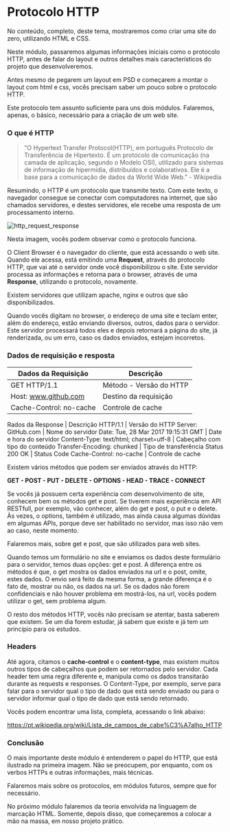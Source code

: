 # Protocolo HTTP

No conteúdo, completo, deste tema, mostraremos como criar uma site do zero, utilizando HTML e CSS.

Neste módulo, passaremos algumas informações iniciais como o protocolo HTTP, antes de falar do layout e outros detalhes mais característicos do projeto que desenvolveremos.

Antes mesmo de pegarem um layout em PSD e começarem a montar o layout com html e css, vocês precisam saber um pouco sobre o protocolo HTTP.

Este protocolo tem assunto suficiente para uns dois módulos. Falaremos, apenas, o básico, necessário para a criação de um web site.

### O que é HTTP

> "O Hypertext Transfer Protocol(HTTP), em português Protocolo de Transferência de Hipertexto. É um protocolo de comunicação (na camada de aplicação, segundo o Modelo OSI), utilizado para sistemas de informação de hipermídia, distribuídos e colaborativos. Ele é a base para a comunicação de dados da World Wide Web." - Wikipedia

Resumindo, o HTTP é um protocolo que transmite texto. Com este texto, o navegador consegue se conectar com computadores na internet, que são chamados servidores, e destes servidores, ele recebe uma resposta de um processamento interno.

![http_request_response](./images/http_request_response.png "http_request_response")

Nesta imagem, vocês podem observar como o protocolo funciona.

O Client Browser é o navegador do cliente, que está acessando o web site. Quando ele acessa, está emitindo uma **Request**, através do protocolo HTTP, que vai até o servidor onde você disponibilizou o site. Este servidor processa as informações e retorna para o browser, através de uma **Response**, utilizando o protocolo, novamente.

Existem servidores que utilizam apache, nginx e outros que são disponibilizados.

Quando vocês digitam no browser, o endereço de uma site e teclam enter, além do endereço, estão enviando diversos, outros, dados para o servidor. Este servidor processará todos eles e depois retornará a página do site, já renderizada, ou um erro, caso os dados enviados, estejam incorretos.

### Dados de requisição e resposta

Dados da Requisição | Descrição
---------------------------- | --------------
GET HTTP/1.1 | Método - Versão do HTTP
Host: www.github.com | Destino da requisição
Cache-Control: no-cache | Controle de cache

Rados da Response | Descrição
HTTP/1.1 | Versão do HTTP
Server: GitHub.com | Nome do servidor
Date: Tue, 28 Mar 2017 19:15:31 GMT | Date e hora do servidor
Content-Type: text/html; charset=utf-8 | Cabeçalho com tipo do conteúdo
Transfer-Encoding: chunked | Tipo de transferência
Status 200 OK | Status Code
Cache-Control: no-cache | Controle de cache

Existem vários métodos que podem ser enviados através do HTTP:

**GET - POST - PUT - DELETE - OPTIONS - HEAD - TRACE - CONNECT**

Se vocês já possuem certa experiência com desenvolvimento de site, conhecem bem os métodos get e post. Se tiverem mais experiência em API RESTfull, por exemplo, vão conhecer, além do get e post, o put e o delete. Às vezes, o options, também é utilizado, mas ainda causa algumas dúvidas em algumas APIs, porque deve ser habilitado no servidor, mas isso não vem ao caso, neste momento.

Falaremos mais, sobre get e post, que são utilizados para web sites.

Quando temos um formulário no site e enviamos os dados deste formulário para o servidor, temos duas opções: get e post. A diferença entre os métodos é que, o get mostra os dados enviados na url e o post, omite, estes dados. O envio será feito da mesma forma, a grande diferença é o fato de, mostrar ou não, os dados na url. Se os dados não forem confidenciais e não houver problema em mostrá-los, na url, vocês podem utilizar o get, sem problema algum.

O resto dos métodos HTTP, vocês não precisam se atentar, basta saberem que existem. Se um dia forem estudar, já sabem que existe e já tem um princípio para os estudos.

### Headers

Até agora, citamos o **cache-control** e o **content-type**, mas existem muitos outros tipos de cabeçalhos que podem ser retornados pelo servidor. Cada header tem uma regra diferente e, manipula como os dados transitarão durante as requests e responses. O Content-Type, por exemplo, serve para falar para o servidor qual o tipo de dado que está sendo enviado ou para o servidor informar qual o tipo de dado que está sendo retornado.

Vocês podem encontrar uma lista, completa, acessando o link abaixo:

<https://pt.wikipedia.org/wiki/Lista_de_campos_de_cabe%C3%A7alho_HTTP>

### Conclusão

O mais importante deste módulo é entenderem o papel do HTTP, que está ilustrado na primeira imagem. Não se preocupem, por enquanto, com os verbos HTTPs e outras informações, mais técnicas.

Falaremos mais sobre os protocolos, em módulos futuros, sempre que for necessário.

No próximo módulo falaremos da teoria envolvida na linguagem de marcação HTML. Somente, depois disso, que começaremos a colocar a mão na massa, em nosso projeto prático.